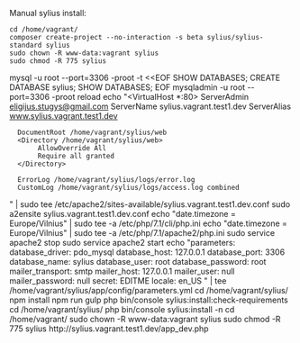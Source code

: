 Manual sylius install:

```
cd /home/vagrant/
composer create-project --no-interaction -s beta sylius/sylius-standard sylius
sudo chown -R www-data:vagrant sylius
sudo chmod -R 775 sylius
```

mysql -u root --port=3306 -proot -t <<EOF
SHOW DATABASES;
CREATE DATABASE sylius;
SHOW DATABASES;
EOF
mysqladmin -u root --port=3306 -proot reload
echo "<VirtualHost *:80>
     ServerAdmin eligijus.stugys@gmail.com
     ServerName sylius.vagrant.test1.dev
      ServerAlias www.sylius.vagrant.test1.dev
 
      DocumentRoot /home/vagrant/sylius/web
      <Directory /home/vagrant/sylius/web>
           AllowOverride All
           Require all granted
      </Directory>
 
      ErrorLog /home/vagrant/sylius/logs/error.log
      CustomLog /home/vagrant/sylius/logs/access.log combined
 </VirtualHost>
 " | sudo tee /etc/apache2/sites-available/sylius.vagrant.test1.dev.conf
 sudo a2ensite sylius.vagrant.test1.dev.conf
 echo "date.timezone = Europe/Vilnius" | sudo tee -a /etc/php/7.1/cli/php.ini
 echo "date.timezone = Europe/Vilnius" | sudo tee -a /etc/php/7.1/apache2/php.ini
 sudo service apache2 stop
 sudo service apache2 start
 echo "parameters:
     database_driver: pdo_mysql
     database_host: 127.0.0.1
     database_port: 3306
     database_name: sylius
    database_user: root
     database_password: root
     mailer_transport: smtp
     mailer_host: 127.0.0.1
     mailer_user: null
     mailer_password: null
     secret: EDITME
     locale: en_US
 " | tee /home/vagrant/sylius/app/config/parameters.yml
 cd /home/vagrant/sylius/
 npm install
 npm run gulp
 php bin/console sylius:install:check-requirements
 cd /home/vagrant/sylius/
 php bin/console sylius:install -n
 cd /home/vagrant/
 sudo chown -R www-data:vagrant sylius
 sudo chmod -R 775 sylius
 http://sylius.vagrant.test1.dev/app_dev.php


